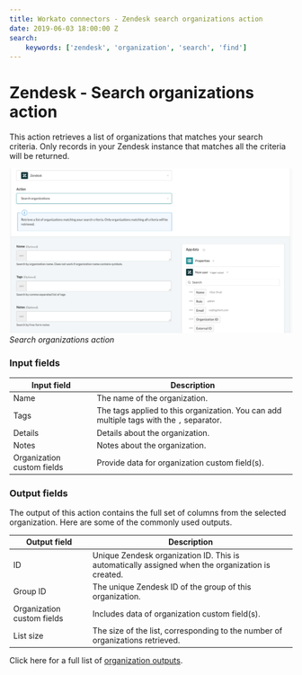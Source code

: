 ```yaml
---
title: Workato connectors - Zendesk search organizations action
date: 2019-06-03 18:00:00 Z
search:
    keywords: ['zendesk', 'organization', 'search', 'find']
---
```


# Zendesk - Search organizations action
This action retrieves a list of organizations that matches your search criteria. Only records in your Zendesk instance that matches all the criteria will be returned.

![Search organizations action](/assets/images/connectors/zendesk/search-organization-action.png)
*Search organizations action*

### Input fields
| Input field | Description                                                   |
|-------------|---------------------------------------------------------------|
| Name        | The name of the organization.                                 |
| Tags        | The tags applied to this organization. You can add multiple tags with the `,` separator. |
| Details     | Details about the organization.                               |
| Notes       | Notes about the organization.                                 |
| Organization custom fields | Provide data for organization custom field(s). |

### Output fields
The output of this action contains the full set of columns from the selected organization. Here are some of the commonly used outputs.

| Output field | Description                                                  |
|--------------|--------------------------------------------------------------|
| ID           | Unique Zendesk organization ID. This is automatically assigned when the organization is created. |
| Group ID     | The unique Zendesk ID of the group of this organization.     |
| Organization custom fields | Includes data of organization custom field(s). |
| List size    | The size of the list, corresponding to the number of organizations retrieved. |

Click here for a full list of [organization outputs](/connectors/zendesk/organization-fields.md#organization-output-fields).
